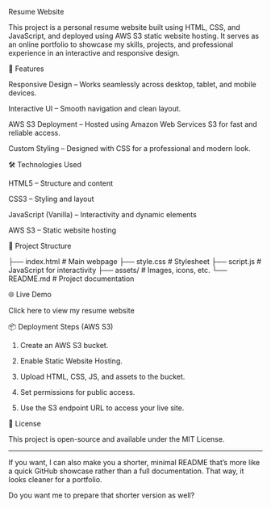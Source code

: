 
Resume Website

This project is a personal resume website built using HTML, CSS, and JavaScript, and deployed using AWS S3 static website hosting. It serves as an online portfolio to showcase my skills, projects, and professional experience in an interactive and responsive design.

🚀 Features

Responsive Design – Works seamlessly across desktop, tablet, and mobile devices.

Interactive UI – Smooth navigation and clean layout.

AWS S3 Deployment – Hosted using Amazon Web Services S3 for fast and reliable access.

Custom Styling – Designed with CSS for a professional and modern look.


🛠️ Technologies Used

HTML5 – Structure and content

CSS3 – Styling and layout

JavaScript (Vanilla) – Interactivity and dynamic elements

AWS S3 – Static website hosting


📂 Project Structure

├── index.html      # Main webpage
├── style.css       # Stylesheet
├── script.js       # JavaScript for interactivity
├── assets/         # Images, icons, etc.
└── README.md       # Project documentation

🌐 Live Demo

Click here to view my resume website

📦 Deployment Steps (AWS S3)

1. Create an AWS S3 bucket.


2. Enable Static Website Hosting.


3. Upload HTML, CSS, JS, and assets to the bucket.


4. Set permissions for public access.


5. Use the S3 endpoint URL to access your live site.



📜 License

This project is open-source and available under the MIT License.


---

If you want, I can also make you a shorter, minimal README that’s more like a quick GitHub showcase rather than a full documentation. That way, it looks cleaner for a portfolio.

Do you want me to prepare that shorter version as well?

